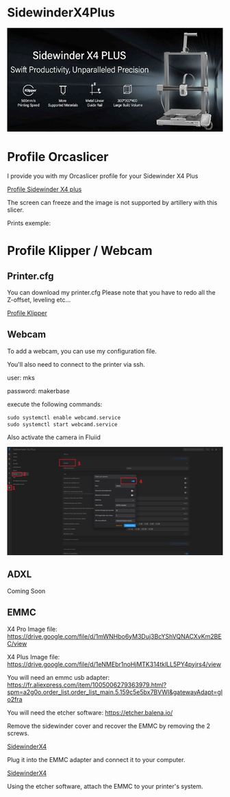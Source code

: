 # SidewinderX4Plus


![banniere](/img/Artillery-Sidewinder-X4-Plus-specs.jpg)


# Profile Orcaslicer


I provide you with my Orcaslicer profile for your Sidewinder X4 Plus

[Profile Sidewinder X4 plus](/Orcaslicer/Sidewinder%20X4%20PLUS.orca_printer)

The screen can freeze and the image is not supported by artillery with this slicer.

Prints exemple:

# Profile Klipper / Webcam

## Printer.cfg

You can download my printer.cfg
Please note that you have to redo all the Z-offset, leveling etc...

[Profile Klipper](/Klipper/printer.cfg)

## Webcam

To add a webcam, you can use my configuration file.

You'll also need to connect to the printer via ssh.

user: mks

password: makerbase

execute the following commands:

```
sudo systemctl enable webcamd.service
sudo systemctl start webcamd.service
```

Also activate the camera in Fluiid

![REnableCam](/img/camfluiid.png)

## ADXL

Coming Soon

## EMMC

X4 Pro Image file: https://drive.google.com/file/d/1mWNHbo6yM3Duj3BcYShVQNACXvKm2BEC/view

X4 Plus Image file: https://drive.google.com/file/d/1eNMEbr1noHjMTK314tklLL5PY4pyirs4/view

You will need an emmc usb adapter: https://fr.aliexpress.com/item/1005006279363979.html?spm=a2g0o.order_list.order_list_main.5.159c5e5bx7BVWI&gatewayAdapt=glo2fra

You will need the etcher software: https://etcher.balena.io/

Remove the sidewinder cover and recover the EMMC by removing the 2 screws. 

[SidewinderX4](/img/Sidewinderx4EMMC.png)

Plug it into the EMMC adapter and connect it to your computer. 

[SidewinderX4](/img/Sidewinderx4EMMC2.png)

Using the etcher software, attach the EMMC to your printer's system.